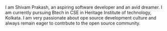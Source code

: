 I am Shivam Prakash, an aspiring software developer and an avid dreamer.
I am currently pursuing Btech in CSE in Heritage Institute of technology, Kolkata.
I am very passionate about ope source development culture and always remain eager to contrbute to the open source community.
